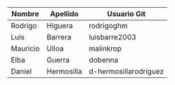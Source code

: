 |Nombre|Apellido|Usuario Git|
|-------|--------|------------|
|Rodrigo|Higuera|rodrigoghm|
|Luis|Barrera|luisbarre2003|
|Mauricio|Ulloa|malinkrop
|Elba   |Guerra | dobenna  |
|Daniel |Hermosilla|d-hermosillarodriguez|
